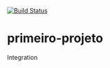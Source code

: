 [![Build Status](https://travis-ci.org/fabribh/primeiro-projeto.svg?branch=main)](https://travis-ci.org/fabribh/primeiro-projeto)
# primeiro-projeto
Integration
